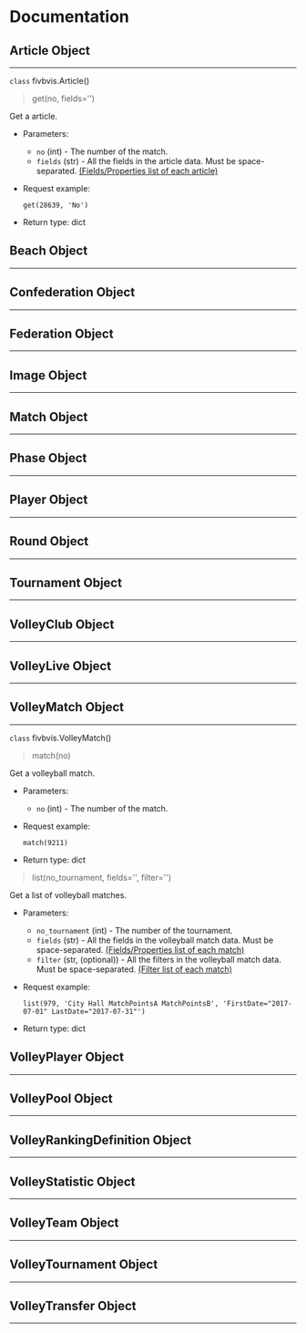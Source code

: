 # Documentation

## Article Object
----

`class` fivbvis.Article()

>get(no, fields='')

Get a article.

- Parameters:
    - `no` (int) - The number of the match.
    - `fields` (str) - All the fields in the article data. Must be space-separated. [(Fields/Properties list of each article)](https://www.fivb.org/VisSDK/VisWebService/Article.html)

- Request example:

    `get(28639, 'No')`

- Return type:	dict

## Beach Object
----

## Confederation Object
----

## Federation Object
----

## Image Object
----

## Match Object
----

## Phase Object
----

## Player Object
----

## Round Object
----

## Tournament Object
----

## VolleyClub Object
----

## VolleyLive Object
----

## VolleyMatch Object
----

`class` fivbvis.VolleyMatch()

>match(no)

Get a volleyball match.

- Parameters:
    - `no` (int) - The number of the match.

- Request example:

    `match(9211)`

- Return type:	dict

>list(no_tournament, fields='', filter='')

Get a list of volleyball matches.

- Parameters:
    - `no_tournament` (int) - The number of the tournament.
    - `fields` (str) - All the fields in the volleyball match data. Must be space-separated. [(Fields/Properties list of each match)](https://www.fivb.org/VisSDK/VisWebService/#VolleyMatch.html)
    - `filter` (str, (optional)) - All the filters in the volleyball match data. Must be space-separated. [(Filter list of each match)](https://www.fivb.org/VisSDK/VisWebService/VolleyMatchFilter.html)

- Request example:

    `list(979, 'City Hall MatchPointsA MatchPointsB', 'FirstDate="2017-07-01" LastDate="2017-07-31"')`

- Return type:	dict

## VolleyPlayer Object
----

## VolleyPool Object
----

## VolleyRankingDefinition Object
----

## VolleyStatistic Object
----

## VolleyTeam Object
----

## VolleyTournament Object
----

## VolleyTransfer Object
----
